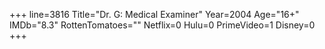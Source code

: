 +++
line=3816
Title="Dr. G: Medical Examiner"
Year=2004
Age="16+"
IMDb="8.3"
RottenTomatoes=""
Netflix=0
Hulu=0
PrimeVideo=1
Disney=0
+++

